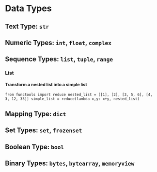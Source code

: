
# Data Types

## Text Type: `str`

## Numeric Types: `int`, `float`, `complex`

## Sequence Types: `list`, `tuple`, `range`

### List

#### Transform a nested list into a simple list

`from functools import reduce
nested_list = [[1], [2], [3, 5, 6], [4, 3, 12, 33]]
simple_list = reduce(lambda x,y: x+y, nested_list)`

## Mapping Type: `dict`

## Set Types: `set`, `frozenset`

## Boolean Type: `bool`

## Binary Types: `bytes`, `bytearray`, `memoryview`

